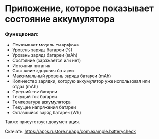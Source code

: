<h1>Приложение, которое показывает состояние аккумулятора</h1>

<h3>Функционал:</h3>
<ul>
<li>Показывает модель смартфона</li>
<li>Уровень заряда батареи (%)</li>
  <li>Уровень заряда батареи (mAh)</li>
  <li>Состояние (заряжается или нет)</li>
  <li>Источник питания</li>
  <li>Состояние здоровья батареи</li>
  <li>Максимальный уровень заряда батареи (mAh)</li>
  <li>Количество зарядки, которую аккумулятор уже использовал или отдал (mAh)</li>
  <li>Средний ток батареи</li>
  <li>Текущий ток батареи</li>
  <li>Температура аккумулятора</li>
  <li>Tекущее напряжения батареи</li>
  <li>Оставшийся заряд батареи (Wh)</li>
</ul>

Также присутствует документация.

Скачать: https://apps.rustore.ru/app/com.example.batterycheck
